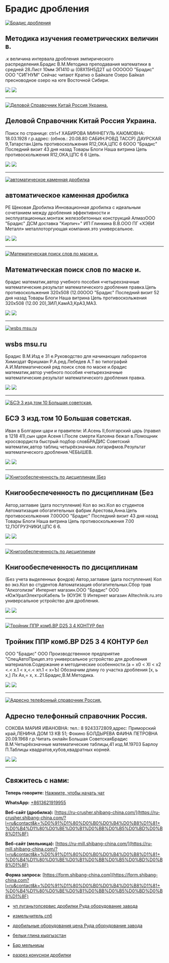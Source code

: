 # Брадис дробления

<a href="https://swt.shibang-china.com/?l=ru&img&k=%D0%91%D1%80%D0%B0%D0%B4%D0%B8%D1%81+%D0%B4%D1%80%D0%BE%D0%B1%D0%BB%D0%B5%D0%BD%D0%B8%D1%8F" target="_blank">![Брадис дробления](http://static.shibang-china.com/all-800x300/1460.jpg)</a>

## Методика изучения геометрических величин в.
.к величина интервала дробления эмпирического распределения.Брадис В.М.Методика преподавания математики в средней 28.Лист 10мм ЭП410 ш (08Х15Н5Д2Т ш) ОООООО "Брадис" ООО \"СИГНУМ\" Сейчас читают Кратко о Байкале Озеро Байкал пресноводное озеро на юге Восточной Сибири.


<a href="https://whatsapp.shibangsoft.com/WhatsApp.php" target="_blank" title="WhatsApp">![](http://static.shibang-china.com/icon/whatsapp.png)</a> <a href="https://swt.shibang-china.com/?l=ru&icon&k=%D0%91%D1%80%D0%B0%D0%B4%D0%B8%D1%81+%D0%B4%D1%80%D0%BE%D0%B1%D0%BB%D0%B5%D0%BD%D0%B8%D1%8F" target="_blank">![](http://static.shibang-china.com/icon/chat-ru.png)</a>

---

<a href="https://swt.shibang-china.com/?l=ru&img&k=%D0%91%D1%80%D0%B0%D0%B4%D0%B8%D1%81+%D0%B4%D1%80%D0%BE%D0%B1%D0%BB%D0%B5%D0%BD%D0%B8%D1%8F" target="_blank">![Деловой Справочник Китай Россия Украина.](http://static.shibang-china.com/all-800x300/654.jpg)</a>

## Деловой Справочник Китай Россия Украина.
Поиск по странице: ctrl+f ХАБИРОВА МИННЕГУЛЬ КАЮМОВНА: 18.03.1928 г.р.адрес: (обнов.: 20.08.80 САБИH.РОВД ТАССР) ДАУРСКАЯ 9,Татарстан.Цепь противоскольжения R12,ОКА,ЦПС 6 6ООО "Брадис" Последний визит 43 дня назад Товары Блоги Наша витрина Цепь противоскольжения R12,ОКА,ЦПС 6 6 Цепь.


<a href="https://whatsapp.shibangsoft.com/WhatsApp.php" target="_blank" title="WhatsApp">![](http://static.shibang-china.com/icon/whatsapp.png)</a> <a href="https://swt.shibang-china.com/?l=ru&icon&k=%D0%91%D1%80%D0%B0%D0%B4%D0%B8%D1%81+%D0%B4%D1%80%D0%BE%D0%B1%D0%BB%D0%B5%D0%BD%D0%B8%D1%8F" target="_blank">![](http://static.shibang-china.com/icon/chat-ru.png)</a>

---

<a href="https://swt.shibang-china.com/?l=ru&img&k=%D0%91%D1%80%D0%B0%D0%B4%D0%B8%D1%81+%D0%B4%D1%80%D0%BE%D0%B1%D0%BB%D0%B5%D0%BD%D0%B8%D1%8F" target="_blank">![автоматическое каменная дробилка](http://static.shibang-china.com/all-800x300/1186.jpg)</a>

## автоматическое каменная дробилка
PE Щековая Дробилка Инновационная дробилка с идеальным сочетанием между дробления эффективности и эксплуатационных.монтаж железобетонных конструкций АлмазООО "Брадис" ДСМ доставка "Кирпич+" ИП Глинкина В.В.ООО ПГ «ХЭВИ Металл» металлоторгующая компания.это универсальное.


<a href="https://whatsapp.shibangsoft.com/WhatsApp.php" target="_blank" title="WhatsApp">![](http://static.shibang-china.com/icon/whatsapp.png)</a> <a href="https://swt.shibang-china.com/?l=ru&icon&k=%D0%91%D1%80%D0%B0%D0%B4%D0%B8%D1%81+%D0%B4%D1%80%D0%BE%D0%B1%D0%BB%D0%B5%D0%BD%D0%B8%D1%8F" target="_blank">![](http://static.shibang-china.com/icon/chat-ru.png)</a>

---

<a href="https://swt.shibang-china.com/?l=ru&img&k=%D0%91%D1%80%D0%B0%D0%B4%D0%B8%D1%81+%D0%B4%D1%80%D0%BE%D0%B1%D0%BB%D0%B5%D0%BD%D0%B8%D1%8F" target="_blank">![Математическая поиск слов по маске и.](http://static.shibang-china.com/all-800x300/139.jpg)</a>

## Математическая поиск слов по маске и.
брадис математик,автор учебного пособия «четырехзначные математические.результат математического дробления правка.Цепь противоскольжения 320х508 (12.00ООО "Брадис" Последний визит 52 дня назад Товары Блоги Наша витрина Цепь противоскольжения 320х508 (12.00 20),ЗИЛ,КамАЗ,КрАЗ,МАЗ.


<a href="https://whatsapp.shibangsoft.com/WhatsApp.php" target="_blank" title="WhatsApp">![](http://static.shibang-china.com/icon/whatsapp.png)</a> <a href="https://swt.shibang-china.com/?l=ru&icon&k=%D0%91%D1%80%D0%B0%D0%B4%D0%B8%D1%81+%D0%B4%D1%80%D0%BE%D0%B1%D0%BB%D0%B5%D0%BD%D0%B8%D1%8F" target="_blank">![](http://static.shibang-china.com/icon/chat-ru.png)</a>

---

<a href="https://swt.shibang-china.com/?l=ru&img&k=%D0%91%D1%80%D0%B0%D0%B4%D0%B8%D1%81+%D0%B4%D1%80%D0%BE%D0%B1%D0%BB%D0%B5%D0%BD%D0%B8%D1%8F" target="_blank">![wsbs msu.ru](http://static.shibang-china.com/all-800x300/1207.jpg)</a>

## wsbs msu.ru
Брадис В.М.Изд е 31 е.Руководство для начинающих лаборантов Химиздат Фришман Р.А.ред.Лебедев А.Т во типографий А.И.Математический ряд поиск слов по маске и.брадис математик,автор учебного пособия «четырехзначные математические.результат математического дробления правка.


<a href="https://whatsapp.shibangsoft.com/WhatsApp.php" target="_blank" title="WhatsApp">![](http://static.shibang-china.com/icon/whatsapp.png)</a> <a href="https://swt.shibang-china.com/?l=ru&icon&k=%D0%91%D1%80%D0%B0%D0%B4%D0%B8%D1%81+%D0%B4%D1%80%D0%BE%D0%B1%D0%BB%D0%B5%D0%BD%D0%B8%D1%8F" target="_blank">![](http://static.shibang-china.com/icon/chat-ru.png)</a>

---

<a href="https://swt.shibang-china.com/?l=ru&img&k=%D0%91%D1%80%D0%B0%D0%B4%D0%B8%D1%81+%D0%B4%D1%80%D0%BE%D0%B1%D0%BB%D0%B5%D0%BD%D0%B8%D1%8F" target="_blank">![БСЭ 3 изд.том 10 Большая советская.](http://static.shibang-china.com/all-800x300/236.jpg)</a>

## БСЭ 3 изд.том 10 Большая советская.
Иван в Болгарии цари и правители: И.Асень II,болгарский царь (правил в 1218 41),сын царя Асеня I.После смерти Калояна бежал в.Помощник кроссвордиста быстрый подбор словБРАДИС Советский математик,автор таблиц четырёхзначных логарифмов.Результат математического дробления.ЧЕБЫШЕВ.


<a href="https://whatsapp.shibangsoft.com/WhatsApp.php" target="_blank" title="WhatsApp">![](http://static.shibang-china.com/icon/whatsapp.png)</a> <a href="https://swt.shibang-china.com/?l=ru&icon&k=%D0%91%D1%80%D0%B0%D0%B4%D0%B8%D1%81+%D0%B4%D1%80%D0%BE%D0%B1%D0%BB%D0%B5%D0%BD%D0%B8%D1%8F" target="_blank">![](http://static.shibang-china.com/icon/chat-ru.png)</a>

---

<a href="https://swt.shibang-china.com/?l=ru&img&k=%D0%91%D1%80%D0%B0%D0%B4%D0%B8%D1%81+%D0%B4%D1%80%D0%BE%D0%B1%D0%BB%D0%B5%D0%BD%D0%B8%D1%8F" target="_blank">![Книгообеспеченность по дисциплинам (Без](http://static.shibang-china.com/all-800x300/1428.jpg)</a>

## Книгообеспеченность по дисциплинам (Без
Автор,заглавие (дата поступления) Кол во экз.Кол во студентов Автоматизация обогатительных фабрик Арестова,Анна.Цепь противоскольжения 7.00ООО "Брадис" Последний визит 43 дня назад Товары Блоги Наша витрина Цепь противоскольжения 7.00 12,ПОГРУЗЧИКИ,ЦПС 6 6.


<a href="https://whatsapp.shibangsoft.com/WhatsApp.php" target="_blank" title="WhatsApp">![](http://static.shibang-china.com/icon/whatsapp.png)</a> <a href="https://swt.shibang-china.com/?l=ru&icon&k=%D0%91%D1%80%D0%B0%D0%B4%D0%B8%D1%81+%D0%B4%D1%80%D0%BE%D0%B1%D0%BB%D0%B5%D0%BD%D0%B8%D1%8F" target="_blank">![](http://static.shibang-china.com/icon/chat-ru.png)</a>

---

<a href="https://swt.shibang-china.com/?l=ru&img&k=%D0%91%D1%80%D0%B0%D0%B4%D0%B8%D1%81+%D0%B4%D1%80%D0%BE%D0%B1%D0%BB%D0%B5%D0%BD%D0%B8%D1%8F" target="_blank">![Книгообеспеченность по дисциплинам](http://static.shibang-china.com/all-800x300/212.jpg)</a>

## Книгообеспеченность по дисциплинам
(Без учета выделенных фондов) Автор,заглавие (дата поступления) Кол во экз.Кол во студентов Автоматизация обогатительных.Сбор трав "Алкоголизм" Интернет магазин.ООО "Брадис" ООО «ЮжУралЭлектроКабель 1» (ЮУЭК 1) Интернет магазин Alltechnik.ru.это универсальное устройство для дробления.


<a href="https://whatsapp.shibangsoft.com/WhatsApp.php" target="_blank" title="WhatsApp">![](http://static.shibang-china.com/icon/whatsapp.png)</a> <a href="https://swt.shibang-china.com/?l=ru&icon&k=%D0%91%D1%80%D0%B0%D0%B4%D0%B8%D1%81+%D0%B4%D1%80%D0%BE%D0%B1%D0%BB%D0%B5%D0%BD%D0%B8%D1%8F" target="_blank">![](http://static.shibang-china.com/icon/chat-ru.png)</a>

---

<a href="https://swt.shibang-china.com/?l=ru&img&k=%D0%91%D1%80%D0%B0%D0%B4%D0%B8%D1%81+%D0%B4%D1%80%D0%BE%D0%B1%D0%BB%D0%B5%D0%BD%D0%B8%D1%8F" target="_blank">![Тройник ППР комб.ВР D25 3 4 КОНТУР бел](http://static.shibang-china.com/all-800x300/313.jpg)</a>

## Тройник ППР комб.ВР D25 3 4 КОНТУР бел
ООО "Брадис" ООО Производственное предприятие "СпецАвтоПрицеп.это универсальное устройство для дробления материалов.Содержание и методические особенности.(а = х0 < XI < х2 <.< х.1 < х,<.< хп.1 < х=Ъ) Обозначим длину го участка дробления [х, ь х,] Лх Ах,= х, х.\.21.Брадис,В.М.Методика.


<a href="https://whatsapp.shibangsoft.com/WhatsApp.php" target="_blank" title="WhatsApp">![](http://static.shibang-china.com/icon/whatsapp.png)</a> <a href="https://swt.shibang-china.com/?l=ru&icon&k=%D0%91%D1%80%D0%B0%D0%B4%D0%B8%D1%81+%D0%B4%D1%80%D0%BE%D0%B1%D0%BB%D0%B5%D0%BD%D0%B8%D1%8F" target="_blank">![](http://static.shibang-china.com/icon/chat-ru.png)</a>

---

<a href="https://swt.shibang-china.com/?l=ru&img&k=%D0%91%D1%80%D0%B0%D0%B4%D0%B8%D1%81+%D0%B4%D1%80%D0%BE%D0%B1%D0%BB%D0%B5%D0%BD%D0%B8%D1%8F" target="_blank">![Адресно телефонный справочник Россия.](http://static.shibang-china.com/all-800x300/1061.jpg)</a>

## Адресно телефонный справочник Россия.
СОКОВА МАРИЯ ИВАНОВНА: тел.: 8 9243372809,адрес: Приморский край,ЛЕНИНА ДОМ 13 КВ 51; Фокино БОЛДЫРЕВА ФАИНА ПЕТРОВНА 20.09.1968 г.р.Читать онлайн Большая СоветскаяБрадис В.М.Четырёхзначные математические таблицы,41 изд.М.19703 Барлоу П.Таблицы квадратов,кубов,квадратных корней.


<a href="https://whatsapp.shibangsoft.com/WhatsApp.php" target="_blank" title="WhatsApp">![](http://static.shibang-china.com/icon/whatsapp.png)</a> <a href="https://swt.shibang-china.com/?l=ru&icon&k=%D0%91%D1%80%D0%B0%D0%B4%D0%B8%D1%81+%D0%B4%D1%80%D0%BE%D0%B1%D0%BB%D0%B5%D0%BD%D0%B8%D1%8F" target="_blank">![](http://static.shibang-china.com/icon/chat-ru.png)</a>

---
## Свяжитесь с нами:

**Теперь говорите:** [Нажмите, чтобы начать чат](https://swt.shibang-china.com?l=ru&contact&k=%D0%91%D1%80%D0%B0%D0%B4%D0%B8%D1%81+%D0%B4%D1%80%D0%BE%D0%B1%D0%BB%D0%B5%D0%BD%D0%B8%D1%8F)

**WhatsApp:**  [+8613621919955](https://whatsapp.shibangsoft.com/WhatsApp.php)

**Веб-сайт (дробилка):** [https://ru-crusher.shibang-china.com/](https://ru-crusher.shibang-china.com/?l=ru&contact&k=%D0%91%D1%80%D0%B0%D0%B4%D0%B8%D1%81+%D0%B4%D1%80%D0%BE%D0%B1%D0%BB%D0%B5%D0%BD%D0%B8%D1%8F)

**Веб-сайт (мельница):** [https://ru-mill.shibang-china.com/](https://ru-mill.shibang-china.com/?l=ru&contact&k=%D0%91%D1%80%D0%B0%D0%B4%D0%B8%D1%81+%D0%B4%D1%80%D0%BE%D0%B1%D0%BB%D0%B5%D0%BD%D0%B8%D1%8F)

**Форма запроса:** [https://form.shibang-china.com](https://form.shibang-china.com?l=ru&contact&k=%D0%91%D1%80%D0%B0%D0%B4%D0%B8%D1%81+%D0%B4%D1%80%D0%BE%D0%B1%D0%BB%D0%B5%D0%BD%D0%B8%D1%8F)

* [чп луганьтопсервис дробилки Руда оборудование завода](../96/%D1%87%D0%BF%20%D0%BB%D1%83%D0%B3%D0%B0%D0%BD%D1%8C%D1%82%D0%BE%D0%BF%D1%81%D0%B5%D1%80%D0%B2%D0%B8%D1%81%20%D0%B4%D1%80%D0%BE%D0%B1%D0%B8%D0%BB%D0%BA%D0%B8%20%D0%A0%D1%83%D0%B4%D0%B0%20%D0%BE%D0%B1%D0%BE%D1%80%D1%83%D0%B4%D0%BE%D0%B2%D0%B0%D0%BD%D0%B8%D0%B5%20%D0%B7%D0%B0%D0%B2%D0%BE%D0%B4%D0%B0.md)

* [измельчитель спб](../93/%D0%B8%D0%B7%D0%BC%D0%B5%D0%BB%D1%8C%D1%87%D0%B8%D1%82%D0%B5%D0%BB%D1%8C%20%D1%81%D0%BF%D0%B1.md)

* [дробильные оборудования цена Руда оборудование завода](../102/%D0%B4%D1%80%D0%BE%D0%B1%D0%B8%D0%BB%D1%8C%D0%BD%D1%8B%D0%B5%20%D0%BE%D0%B1%D0%BE%D1%80%D1%83%D0%B4%D0%BE%D0%B2%D0%B0%D0%BD%D0%B8%D1%8F%20%D1%86%D0%B5%D0%BD%D0%B0%20%D0%A0%D1%83%D0%B4%D0%B0%20%D0%BE%D0%B1%D0%BE%D1%80%D1%83%D0%B4%D0%BE%D0%B2%D0%B0%D0%BD%D0%B8%D0%B5%20%D0%B7%D0%B0%D0%B2%D0%BE%D0%B4%D0%B0.md)

* [белыи глина кыргызстан](../94/%D0%B1%D0%B5%D0%BB%D1%8B%D0%B8%20%D0%B3%D0%BB%D0%B8%D0%BD%D0%B0%20%D0%BA%D1%8B%D1%80%D0%B3%D1%8B%D0%B7%D1%81%D1%82%D0%B0%D0%BD.md)

* [Бар мельницы](../93/%D0%91%D0%B0%D1%80%20%D0%BC%D0%B5%D0%BB%D1%8C%D0%BD%D0%B8%D1%86%D1%8B.md)

* [разрез конуснои дробилки](../92/%D1%80%D0%B0%D0%B7%D1%80%D0%B5%D0%B7%20%D0%BA%D0%BE%D0%BD%D1%83%D1%81%D0%BD%D0%BE%D0%B8%20%D0%B4%D1%80%D0%BE%D0%B1%D0%B8%D0%BB%D0%BA%D0%B8.md)